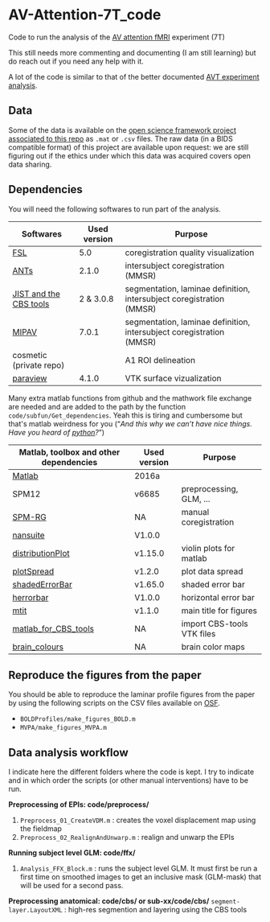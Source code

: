# AV-Attention-7T_code

Code to run the analysis of the [AV attention fMRI](https://github.com/Remi-Gau/AV_Attention-Presentation_code-fMRI) experiment (7T)

This still needs more commenting and documenting (I am still learning) but do reach out if you need any help with it.

A lot of the code is similar to that of the better documented [AVT experiment analysis](https://github.com/Remi-Gau/AVT_analysis).

## Data
Some of the data is available on the [open science framework project associated to this repo](https://osf.io/7ka5j/) as `.mat` or `.csv` files. The raw data (in a BIDS compatible format) of this project are available upon request: we are still figuring out if the ethics under which this data was acquired covers open data sharing.

## Dependencies

You will need the following softwares to run part of the analysis.

| Softwares                                                           | Used version | Purpose                                                              |
|---------------------------------------------------------------------|--------------|----------------------------------------------------------------------|
| [FSL](https://fsl.fmrib.ox.ac.uk/fsl)                               | 5.0          | coregistration quality visualization                                 |
| [ANTs](http://stnava.github.io/ANTs/)                               | 2.1.0        | intersubject coregistration (MMSR)                                   |
| [JIST and the CBS tools](https://www.nitrc.org/projects/cbs-tools/) | 2 & 3.0.8    | segmentation, laminae definition, intersubject coregistration (MMSR) |
| [MIPAV](https://mipav.cit.nih.gov/)                                 | 7.0.1        | segmentation, laminae definition, intersubject coregistration (MMSR) |
| cosmetic (private repo)                                             |              | A1 ROI delineation                                                   |
| [paraview](https://www.paraview.org/)                               | 4.1.0        | VTK surface vizualization                                            |


Many extra matlab functions from github and the mathwork file exchange are needed and are added to the path by the function `code/subfun/Get_dependencies`. Yeah this is tiring and cumbersome but that's matlab weirdness for you (“_And this why we can’t have nice things. Have you heard of [python](http://python.org)?_”)

| Matlab, toolbox and other dependencies                                                                                                            | Used version | Purpose                    |
|---------------------------------------------------------------------------------------------------------------------------------------------------|--------------|----------------------------|
| [Matlab](https://www.mathworks.com/products/matlab.html)                                                                                          | 2016a        |                            |
| SPM12                                                                                                                                             | v6685        | preprocessing, GLM, ...    |
| [SPM-RG](https://github.com/Remi-Gau/SPM-RG)                                                                                                      | NA          | manual coregistration      |
| [nansuite](https://fr.mathworks.com/matlabcentral/fileexchange/6837-nan-suite)                                                                    | V1.0.0       |                            |
| [distributionPlot](https://fr.mathworks.com/matlabcentral/fileexchange/23661-violin-plots-for-plotting-multiple-distributions-distributionplot-m) | v1.15.0      | violin plots for matlab    |
| [plotSpread](https://fr.mathworks.com/matlabcentral/fileexchange/37105-plot-spread-points-beeswarm-plot)                                          | v1.2.0       | plot data spread          |
| [shadedErrorBar](https://fr.mathworks.com/matlabcentral/fileexchange/26311-raacampbell-shadederrorbar)                                            | v1.65.0      | shaded error bar           |
| [herrorbar](https://fr.mathworks.com/matlabcentral/fileexchange/3963-herrorbar)                                                                   | V1.0.0       | horizontal error bar       |
| [mtit](https://fr.mathworks.com/matlabcentral/fileexchange/3218-mtit-a-pedestrian-major-title-creator)                                            | v1.1.0       | main title for figures     |
| [matlab_for_CBS_tools](https://github.com/Remi-Gau/matlab_for_cbs_tools)                                                                          | NA           | import CBS-tools VTK files |
| [brain_colours](https://github.com/CPernet/brain_colours)                                                                                         | NA           | brain color maps           |

## Reproduce the figures from the paper
You should be able to reproduce the laminar profile figures from the paper by using the following scripts on the CSV files available on [OSF](https://osf.io/63dba/).
- `BOLDProfiles/make_figures_BOLD.m`
- `MVPA/make_figures_MVPA.m`

## Data analysis workflow

I indicate here the different folders where the code is kept. I try to indicate and in which order the scripts (or other manual interventions) have to be  run.

**Preprocessing of EPIs: code/preprocess/**
1. `Preprocess_01_CreateVDM.m` : creates the voxel displacement map using the fieldmap
2. `Preprocess_02_RealignAndUnwarp.m` : realign and unwarp the EPIs

**Running subject level GLM: code/ffx/**
1. `Analysis_FFX_Block.m` : runs the subject level GLM. It must first be run a first time on smoothed images to get an inclusive mask (GLM-mask) that will be used for a second pass.

**Preprocessing anatomical: code/cbs/ or sub-xx/code/cbs/**
`segment-layer.LayoutXML` : high-res segmention and layering using the CBS tools
